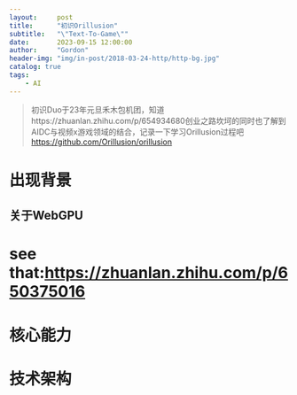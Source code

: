 ```yaml
---
layout:     post
title:      "初识Orillusion"
subtitle:   "\"Text-To-Game\""
date:       2023-09-15 12:00:00
author:     "Gordon"
header-img: "img/in-post/2018-03-24-http/http-bg.jpg"
catalog: true
tags:
    - AI
---
```


> 初识Duo于23年元旦禾木包机团，知道https://zhuanlan.zhihu.com/p/654934680创业之路坎坷的同时也了解到AIDC与视频x游戏领域的结合，记录一下学习Orillusion过程吧
> https://github.com/Orillusion/orillusion

# 出现背景

## 关于WebGPU

# see that:https://zhuanlan.zhihu.com/p/650375016

# 核心能力
# 技术架构

